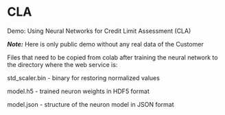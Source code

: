# CLA
Demo: Using Neural Networks for Credit Limit Assessment (CLA)

**_Note:_** Here is only public demo without any real data of the Customer

Files that need to be copied from colab after training the neural network to the directory where the web service is:


std_scaler.bin - binary for restoring normalized values

model.h5 - trained neuron weights in HDF5 format

model.json - structure of the neuron model in JSON format
